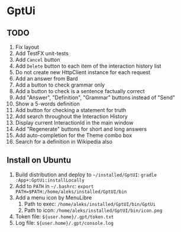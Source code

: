 # GptUi

## TODO

1. Fix layout
2. Add TestFX unit-tests
3. Add `Cancel` button
4. Add `Delete` button to each item of the interaction history list
5. Do not create new HttpClient instance for each request
6. Add an answer from Bard
7. Add a button to check grammar only
8. Add a button to check is a sentence factually correct
9. Add "Answer", "Definition", "Grammar" buttons instead of "Send"
10. Show a 5-words definition
11. Add button for checking a statement for truth
12. Add search throughout the Interaction History
13. Display current InteractionId in the main window
14. Add "Regenerate" buttons for short and long answers
15. Add auto-completion for the Theme combo box
16. Search for a definition in Wikipedia also

## Install on Ubuntu

1. Build distribution and deploy to `~/installed/GptUI`: `gradle :App+:GptUi:installLocally`
2. Add to `PATH` in `~/.bashrc`: `export PATH=$PATH:/home/aleks/installed/GptUI/bin`
3. Add a menu icon by MenuLibre
    1. Path to exec: `/home/aleks/installed/GptUI/bin/GptUi`
    2. Path to icon: `/home/aleks/installed/GptUI/bin/icon.png`
4. Token file: `${user.home}/.gpt/token.txt`
5. Log file: `${user.home}/.gpt/console.log`
